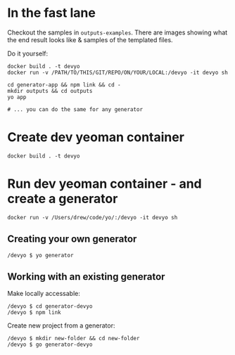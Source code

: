 # In the fast lane

Checkout the samples in `outputs-examples`. There are images showing what the end result looks like & samples of the templated files.

Do it yourself:

```
docker build . -t devyo
docker run -v /PATH/TO/THIS/GIT/REPO/ON/YOUR/LOCAL:/devyo -it devyo sh

cd generator-app && npm link && cd -
mkdir outputs && cd outputs
yo app

# ... you can do the same for any generator
```

# Create dev yeoman container

```
docker build . -t devyo
```

# Run dev yeoman container - and create a generator

```
docker run -v /Users/drew/code/yo/:/devyo -it devyo sh
```

## Creating your own generator

```
/devyo $ yo generator
```

## Working with an existing generator

Make locally accessable:
```
/devyo $ cd generator-devyo
/devyo $ npm link
```

Create new project from a generator:
```
/devyo $ mkdir new-folder && cd new-folder
/devyo $ go generator-devyo
```
